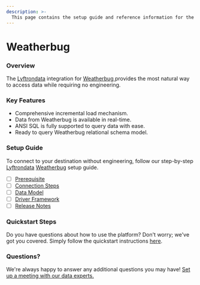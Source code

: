 ```yaml
---
description: >-
  This page contains the setup guide and reference information for the Weatherbug source connector.
---
```


# Weatherbug

### Overview

The [Lyftrondata](https://www.lyftrondata.com/) integration for [Weatherbug](https://www.lyftrondata.com/integration/weatherbug/)[ ](https://www.lyftrondata.com/integration/weatherbug/)provides the most natural way to access data while requiring no engineering.

### Key Features

* Comprehensive incremental load mechanism.
* Data from Weatherbug is available in real-time.&#x20;
* ANSI SQL is fully supported to query data with ease.
* Ready to query Weatherbug relational schema model.

### Setup Guide

To connect to your destination without engineering, follow our step-by-step [Lyftrondata](https://www.lyftrondata.com/)  [Weatherbug](https://www.lyftrondata.com/integration/weatherbug/) setup guide.

* [ ] [Prerequisite](../../weather-analytics/weatherbug/prerequisite.md)
* [ ] [Connection Steps](../../weather-analytics/weatherbug/connection-steps.md)
* [ ] [Data Model](../../weather-analytics/weatherbug/data-model/)
* [ ] [Driver Framework](../../weather-analytics/weatherbug/driver-framework/)
* [ ] [Release Notes](../../weather-analytics/weatherbug/release-notes.md)

### Quickstart Steps

Do you have questions about how to use the platform? Don't worry; we've got you covered. Simply follow the quickstart instructions [here](../../../quickstart-steps.md).

### Questions? <a href="#questions" id="questions"></a>

We're always happy to answer any additional questions you may have! [Set up a meeting with our data experts.](https://www.lyftrondata.com/book-a-meeting/)

